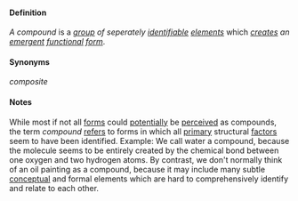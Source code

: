 #### Definition

*A compound* is a *[group](https://github.com/gcassel/Modular-Organization-Terminology/blob/master/terms/group.md) of seperately [identifiable](https://github.com/gcassel/Modular-Organizing-Terminology/blob/master/terms/identify.md) [elements](https://github.com/gcassel/Modular-Organization-Terminology/blob/master/terms/element.md)* which *[creates](https://github.com/gcassel/Modular-Organization-Terminology/blob/master/terms/create.md) an [emergent](https://github.com/gcassel/Modular-Organization-Terminology/blob/master/terms/emergence.md) [functional](https://github.com/gcassel/Modular-Organization-Terminology/blob/master/terms/function.md) [form](https://github.com/gcassel/Modular-Organization-Terminology/blob/master/terms/form.md)*. 

#### Synonyms

*composite*

#### Notes

While most if not all [forms](https://github.com/gcassel/Modular-Organizing-Terminology/blob/master/terms/form.md) could [potentially](https://github.com/gcassel/Modular-Organizing-Terminology/blob/master/terms/potential.md) be [perceived](https://github.com/gcassel/Modular-Organizing-Terminology/blob/master/terms/perceive.md) as compounds, the term *compound* [refers](https://github.com/gcassel/Modular-Organizing-Terminology/blob/master/terms/refer.md) to forms in which all [primary](https://github.com/gcassel/Modular-Organization-Terminology/blob/master/terms/base.md) structural [factors](https://github.com/gcassel/Modular-Organizing-Terminology/blob/master/terms/factor.md) seem to have been identified.  Example:  We call water a compound, because the molecule seems to be entirely created by the chemical bond between one oxygen and two hydrogen atoms.  By contrast, we don't normally think of an oil painting as a compound, because it may include many subtle [conceptual](https://github.com/gcassel/Modular-Organizing-Terminology/blob/master/terms/concept.md) and formal elements which are hard to comprehensively identify and relate to each other.
